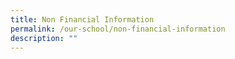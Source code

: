 ```yaml
---
title: Non Financial Information
permalink: /our-school/non-financial-information
description: ""
---
```


